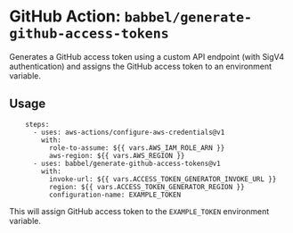 # GitHub Action: `babbel/generate-github-access-tokens`

Generates a GitHub access token using a custom API endpoint (with SigV4 authentication) and assigns the GitHub access token to an environment variable.

## Usage

```
    steps:
      - uses: aws-actions/configure-aws-credentials@v1
        with:
          role-to-assume: ${{ vars.AWS_IAM_ROLE_ARN }}
          aws-region: ${{ vars.AWS_REGION }}
      - uses: babbel/generate-github-access-tokens@v1
        with:
          invoke-url: ${{ vars.ACCESS_TOKEN_GENERATOR_INVOKE_URL }}
          region: ${{ vars.ACCESS_TOKEN_GENERATOR_REGION }}
          configuration-name: EXAMPLE_TOKEN
```

This will assign GitHub access token to the `EXAMPLE_TOKEN` environment variable.
